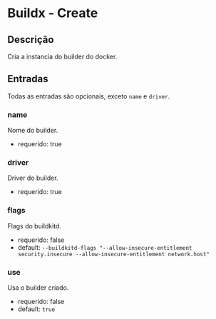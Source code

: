 # Buildx - Create
## Descrição
Cria a instancia do builder do docker.
## Entradas
Todas as entradas são opcionais, exceto `name` e `driver`.

### name
Nome do builder.
- requerido: true
### driver
Driver do builder.
- requerido: true
### flags
Flags do buildkitd.
- requerido: false
- default: `--buildkitd-flags "--allow-insecure-entitlement security.insecure --allow-insecure-entitlement network.host"`
### use
Usa o builder criado.
- requerido: false
- default: `true`